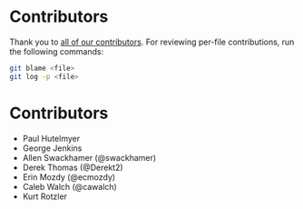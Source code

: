 # Contributors
Thank you to [all of our contributors](https://github.com/target/strelkaui/graphs/contributors). For reviewing per-file contributions, run the following commands:
```sh
git blame <file>
git log -p <file>
```

# Contributors
- Paul Hutelmyer
- George Jenkins
- Allen Swackhamer (@swackhamer)
- Derek Thomas (@Derekt2)
- Erin Mozdy (@ecmozdy)
- Caleb Walch (@cawalch)
- Kurt Rotzler 
